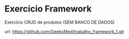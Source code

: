 # Exercício Framework

Exercício CRUD de produtos (SEM BANCO DE DADOS)

url: https://github.com/GeeksMed/trabalho_framework_1.git
